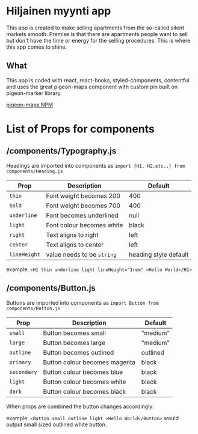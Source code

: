 
# Hiljainen myynti app

This app is created to make selling apartments from the so-called silent markets smooth. Premise is that there are apartments people want to sell but don't have the time or energy for the selling procedures. This is where this app comes to shine. 

## What

This app is coded with react, react-hooks, styled-components, contentful and uses the great pigeon-maps component with custom pin built on pigeon-marker library.

[pigeon-maps NPM](https://www.npmjs.com/package/pigeon-maps)


# List of Props for components

## /components/Typography.js

Headings are imported into components as `import {H1, H2,etc..} from components/Heading.js`

|         Prop       |Description                          |Default                         |
|----------------|-------------------------------|-----------------------------|
|`thin`|Font weight becomes 200|400|
|`bold`|Font weight becomes 700|400|
|`underline`|Font becomes underlined|null|
|`light`|Font colour becomes white|black|
|`right`|Text aligns to right|left|
|`center`|Text aligns to center|left|
|`lineHeight`|value needs to be `string`|heading style default|


example: `<H1 thin underline light lineHeight="1rem" >Hello World</H1>`

## /components/Button.js

Buttons are imported into components as `import Button from components/Button.js`

|         Prop       |Description                          |Default                         |
|----------------|-------------------------------|-----------------------------|
|`small`|Button becomes small|"medium"|
|`large`|Button becomes large|"medium"|
|`outline`|Button becomes outlined|outlined|
|`primary`|Button colour becomes magenta|black|
|`secondary`|Button colour becomes blue|black|
|`light`|Button colour becomes white|black|
|`dark`|Button colour becomes black|black|

When props are combined the button changes accordingly:

example: `<Button small outline light >Hello World</Button>` would output small sized outlined white button.

